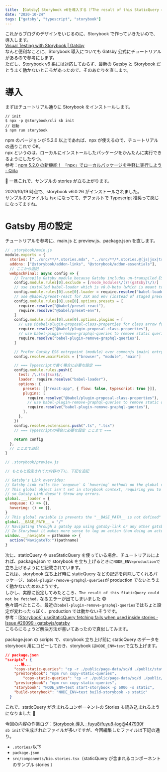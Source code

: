 ```yaml
---
title: 【Gatsby】Storybook v6を導入する（「The result of this StaticQuery could not be fetched.」のエラー解決済み）
date: "2020-10-24"
tags: ["gatsby", "typescript", "storybook"]
---
```


これからブログのデザインをいじるのに、Storybook で作っていきたいので、導入します。  
[Visual Testing with Storybook \| Gatsby](https://www.gatsbyjs.com/docs/visual-testing-with-storybook/)  
なんと便利なことに、Storybook 導入についても Gatsby 公式にチュートリアルがあるので参考にします。  
ただし、Storybook v6 系には対応しておらず、最新の Gatsby と Storybook だとうまく動かないところがあったので、そのあたりを直します。

# 導入

まずはチュートリアル通りに Storybook をインストールします。

```
// init
$ npx -p @storybook/cli sb init
// 起動
$ npm run storybook
```

npm のバージョンが 5.2.0 以上であれば、npx が使えるので、チュートリアルの通りこれで OK。  
npx というのは、ローカルにインストールしたパッケージをかんたんに実行できるようにしたやつ。  
参考：[npm 5\.2\.0 の新機能！ 「npx」でローカルパッケージを手軽に実行しよう \- Qiita](https://qiita.com/tonkotsuboy_com/items/8227f5993769c3df533d)

 一旦これで、サンプルの stories が立ち上がります。

2020/10/19 時点で、storybook v6.0.26 がインストールされました。  
サンプルのファイルも tsx になってて、デフォルトで Typescript 推奨って感じになってますね。

# Gatsby 用の設定

チュートリアルを参考に、main.js と preview.js、package.json を直します。

```js
// .storybook/main.js
module.exports = {
  stories: ["../src/**/*.stories.mdx", "../src/**/*.stories.@(js|jsx|ts|tsx)"],
  addons: ["@storybook/addon-links", "@storybook/addon-essentials"],
  // ここから追記
  webpackFinal: async config => {
    // Transpile Gatsby module because Gatsby includes un-transpiled ES6 code.
    config.module.rules[0].exclude = [/node_modules\/(?!(gatsby)\/)/]
    // use installed babel-loader which is v8.0-beta (which is meant to work with @babel/core@7)
    config.module.rules[0].use[0].loader = require.resolve("babel-loader")
    // use @babel/preset-react for JSX and env (instead of staged presets)
    config.module.rules[0].use[0].options.presets = [
      require.resolve("@babel/preset-react"),
      require.resolve("@babel/preset-env"),
    ]
    config.module.rules[0].use[0].options.plugins = [
      // use @babel/plugin-proposal-class-properties for class arrow functions
      require.resolve("@babel/plugin-proposal-class-properties"),
      // use babel-plugin-remove-graphql-queries to remove static queries from components when rendering in storybook
      require.resolve("babel-plugin-remove-graphql-queries"),
    ]

    // Prefer Gatsby ES6 entrypoint (module) over commonjs (main) entrypoint
    config.resolve.mainFields = ["browser", "module", "main"]

    // === Typescriptで書く場合に必要な設定 ===
    config.module.rules.push({
      test: /\.(ts|tsx)$/,
      loader: require.resolve("babel-loader"),
      options: {
        presets: [["react-app", { flow: false, typescript: true }]],
        plugins: [
          require.resolve("@babel/plugin-proposal-class-properties"),
          // use babel-plugin-remove-graphql-queries to remove static queries from components when rendering in storybook
          require.resolve("babel-plugin-remove-graphql-queries"),
        ],
      },
    })
    config.resolve.extensions.push(".ts", ".tsx")
    // === Typescriptの場合に必要な設定 ここまで ===

    return config
  },
  // ここまで追記
}
```

```js
// .storybook/preview.js

// もともと設定されてた内容の下に、下記を追記

// Gatsby's Link overrides:
// Gatsby Link calls the `enqueue` & `hovering` methods on the global variable ___loader.
// This global object isn't set in storybook context, requiring you to override it to empty functions (no-op),
// so Gatsby Link doesn't throw any errors.
global.___loader = {
  enqueue: () => {},
  hovering: () => {},
}
// This global variable is prevents the "__BASE_PATH__ is not defined" error inside Storybook.
global.__BASE_PATH__ = "/"
// Navigating through a gatsby app using gatsby-link or any other gatsby component will use the `___navigate` method.
// In Storybook it makes more sense to log an action than doing an actual navigate. Checkout the actions addon docs for more info: https://github.com/storybookjs/storybook/tree/master/addons/actions.
window.___navigate = pathname => {
  action("NavigateTo:")(pathname)
}
```

次に、staticQuery や useStaticQuery を使っている場合、チュートリアルによれば、package.json で storybook を立ち上げるときに`NODE_ENV=production`で立ち上げるようにと記載されています。  
これは、storybook 立ち上げ時に staticQuery などの記述を削除してくれるパッケージ、`babel-plugin-remove-graphql-queries`が production でないとうまく動かないためのようです。  
しかし、実際に設定してみたところ、`The result of this StaticQuery could not be fetched.` なるエラーが出てしまいました 😨  
色々調べたところ、最近の`babel-plugin-remove-graphql-queries`ではちょと設定が変わったっぽく、production では動かないそうです。  
参考：[\[Storybook\] useStaticQuery fetching fails when used inside stories · Issue \#26099 · gatsbyjs/gatsby](https://github.com/gatsbyjs/gatsby/issues/26099)  
こちらにちょうど解決方法が書いてあったので真似してみます。

package.json の scripts で、storybook 立ち上げ前に staticQuery のデータを storybook 用にコピーしておき、storybook は`NODE_ENV=test`で立ち上げます。

```json
// package.json
"scripts": {
    ...略...
    "copy-static-queries": "cp -r ./public/page-data/sq/d ./public/static",
    "prestorybook": "npm run copy-static-queries",
        "copy-static-queries": "cp -r ./public/page-data/sq/d ./public/static",
    "prestorybook": "npm run copy-static-queries",
    "storybook": "NODE_ENV=test start-storybook -p 6006 -s static",
    "build-storybook": "NODE_ENV=test build-storybook -s static"
  }
```

これで、staticQuery が含まれるコンポーネントの Stories も読み込まれるようになりました 🎉

今回の内容の作業ログ：[Storybook 導入 · fuyu8/fuyu8\-log@447930f](https://github.com/fuyu8/fuyu8-log/commit/447930fd0fba269a07994fb09b12cf4f6415b602)  
`sb init`で生成されたファイルが多いですが、今回編集したファイルは下記の通り。

- `.stories/`以下
- `package.json`
- `src/components/bio.stories.tsx`（staticQuery が含まれるコンポーネントのサンプル stories
  ）
